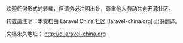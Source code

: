 欢迎任何形式的转载，但请务必注明出处，尊重他人劳动共创开源社区。

转载请注明：本文档由 Laravel China 社区 [laravel-china.org] 组织翻译。

文档永久地址： http://d.laravel-china.org